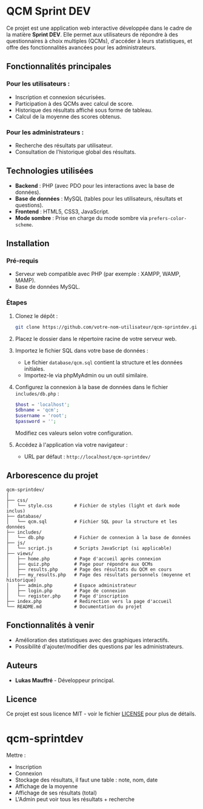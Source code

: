 # QCM Sprint DEV

Ce projet est une application web interactive développée dans le cadre de la matière **Sprint DEV**. Elle permet aux utilisateurs de répondre à des questionnaires à choix multiples (QCMs), d'accéder à leurs statistiques, et offre des fonctionnalités avancées pour les administrateurs.

## Fonctionnalités principales

### Pour les utilisateurs :
- Inscription et connexion sécurisées.
- Participation à des QCMs avec calcul de score.
- Historique des résultats affiché sous forme de tableau.
- Calcul de la moyenne des scores obtenus.

### Pour les administrateurs :
- Recherche des résultats par utilisateur.
- Consultation de l'historique global des résultats.

## Technologies utilisées
- **Backend** : PHP (avec PDO pour les interactions avec la base de données).
- **Base de données** : MySQL (tables pour les utilisateurs, résultats et questions).
- **Frontend** : HTML5, CSS3, JavaScript.
- **Mode sombre** : Prise en charge du mode sombre via `prefers-color-scheme`.

## Installation

### Pré-requis
- Serveur web compatible avec PHP (par exemple : XAMPP, WAMP, MAMP).
- Base de données MySQL.

### Étapes
1. Clonez le dépôt :
   ```bash
   git clone https://github.com/votre-nom-utilisateur/qcm-sprintdev.git
   ```
2. Placez le dossier dans le répertoire racine de votre serveur web.
3. Importez le fichier SQL dans votre base de données :
   - Le fichier `database/qcm.sql` contient la structure et les données initiales.
   - Importez-le via phpMyAdmin ou un outil similaire.
4. Configurez la connexion à la base de données dans le fichier `includes/db.php` :
   ```php
   $host = 'localhost';
   $dbname = 'qcm';
   $username = 'root';
   $password = '';
   ```
   Modifiez ces valeurs selon votre configuration.

5. Accédez à l'application via votre navigateur :
   - URL par défaut : `http://localhost/qcm-sprintdev/`

## Arborescence du projet
```
qcm-sprintdev/
│
├── css/
│   └── style.css        # Fichier de styles (light et dark mode inclus)
├── database/
│   └── qcm.sql          # Fichier SQL pour la structure et les données
├── includes/
│   └── db.php           # Fichier de connexion à la base de données
├── js/
│   └── script.js        # Scripts JavaScript (si applicable)
├── views/
│   ├── home.php         # Page d'accueil après connexion
│   ├── quiz.php         # Page pour répondre aux QCMs
│   ├── results.php      # Page des résultats du QCM en cours
│   ├── my_results.php   # Page des résultats personnels (moyenne et historique)
│   ├── admin.php        # Espace administrateur
│   ├── login.php        # Page de connexion
│   └── register.php     # Page d'inscription
├── index.php            # Redirection vers la page d'accueil
└── README.md            # Documentation du projet
```

## Fonctionnalités à venir
- Amélioration des statistiques avec des graphiques interactifs.
- Possibilité d'ajouter/modifier des questions par les administrateurs.

## Auteurs
- **Lukas Mauffré** - Développeur principal.

## Licence
Ce projet est sous licence MIT - voir le fichier [LICENSE](LICENSE) pour plus de détails.


# qcm-sprintdev
 
Mettre :
- Inscription
- Connexion
- Stockage des résultats, il faut une table : note, nom, date
- Affichage de la moyenne
- Affichage de ses résultats (total)
- L'Admin peut voir tous les résultats + recherche
